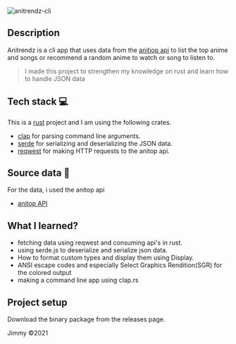 ![anitrendz-cli](https://socialify.git.ci/jim4067/anitrendz-cli/image?description=1&issues=1&language=1&owner=1&stargazers=1&theme=Dark)

## Description

Anitrendz is a cli app that uses data from the [anitiop api](https://anitop.vercel.app/) to list the top anime and songs or recommend a random anime to watch or song to listen to.

> I made this project to strengthen my knowledge on rust and learn how to handle JSON data

## Tech stack 💻

This is a [rust](https://www.rust-lang.org/) project and I am using the following crates.
- [clap](https://clap.rs/) for parsing command line arguments.
- [serde](https://serde.rs/) for serializing and deserializing the JSON data.
- [reqwest](https://docs.rs/reqwest/0.11.4/reqwest/) for making HTTP requests to the anitop api.

## Source data 📝

For the data, i used the anitop api

-   [anitop API](https://anitop.vercel.app/)

## What I learned?

-   fetching data using reqwest and consuming api's in rust.
-   using serde.js to deserialize and serialize json data.
-   How to format custom types and display them using Display.
-   ANSI escape codes and especially Select Graphics Rendition(SGR) for the colored output
-   making a command line app using clap.rs

## Project setup

Download the binary package from the releases page.

Jimmy ©2021
